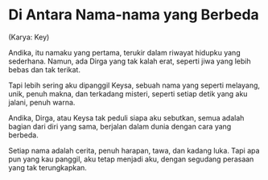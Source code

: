 # Di Antara Nama-nama yang Berbeda
(Karya: Key)

Andika, itu namaku yang pertama,
terukir dalam riwayat hidupku yang sederhana.
Namun, ada Dirga yang tak kalah erat,
seperti jiwa yang lebih bebas dan tak terikat.

Tapi lebih sering aku dipanggil Keysa,
sebuah nama yang seperti melayang,
unik, penuh makna, dan terkadang misteri,
seperti setiap detik yang aku jalani, penuh warna.

Andika, Dirga, atau Keysa
tak peduli siapa aku sebutkan,
semua adalah bagian dari diri yang sama,
berjalan dalam dunia dengan cara yang berbeda.

Setiap nama adalah cerita,
penuh harapan, tawa, dan kadang luka.
Tapi apa pun yang kau panggil,
aku tetap menjadi aku,
dengan segudang perasaan yang tak terungkapkan.
